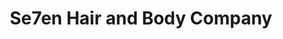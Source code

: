 ---
title: "Se7en Hair and Body Company"
url: /speedway/se7en-hair-and-body-company/
shop: Friseur
---